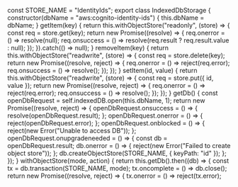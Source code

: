 const STORE_NAME = "IdentityIds";
export class IndexedDbStorage {
    constructor(dbName = "aws:cognito-identity-ids") {
        this.dbName = dbName;
    }
    getItem(key) {
        return this.withObjectStore("readonly", (store) => {
            const req = store.get(key);
            return new Promise((resolve) => {
                req.onerror = () => resolve(null);
                req.onsuccess = () => resolve(req.result ? req.result.value : null);
            });
        }).catch(() => null);
    }
    removeItem(key) {
        return this.withObjectStore("readwrite", (store) => {
            const req = store.delete(key);
            return new Promise((resolve, reject) => {
                req.onerror = () => reject(req.error);
                req.onsuccess = () => resolve();
            });
        });
    }
    setItem(id, value) {
        return this.withObjectStore("readwrite", (store) => {
            const req = store.put({ id, value });
            return new Promise((resolve, reject) => {
                req.onerror = () => reject(req.error);
                req.onsuccess = () => resolve();
            });
        });
    }
    getDb() {
        const openDbRequest = self.indexedDB.open(this.dbName, 1);
        return new Promise((resolve, reject) => {
            openDbRequest.onsuccess = () => {
                resolve(openDbRequest.result);
            };
            openDbRequest.onerror = () => {
                reject(openDbRequest.error);
            };
            openDbRequest.onblocked = () => {
                reject(new Error("Unable to access DB"));
            };
            openDbRequest.onupgradeneeded = () => {
                const db = openDbRequest.result;
                db.onerror = () => {
                    reject(new Error("Failed to create object store"));
                };
                db.createObjectStore(STORE_NAME, { keyPath: "id" });
            };
        });
    }
    withObjectStore(mode, action) {
        return this.getDb().then((db) => {
            const tx = db.transaction(STORE_NAME, mode);
            tx.oncomplete = () => db.close();
            return new Promise((resolve, reject) => {
                tx.onerror = () => reject(tx.error);
    